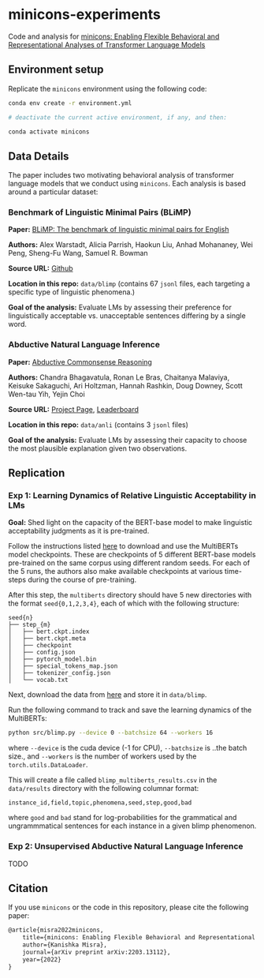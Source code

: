 # minicons-experiments
Code and analysis for [minicons: Enabling Flexible Behavioral and Representational Analyses of Transformer Language Models](https://arxiv.org/abs/2203.13112)

## Environment setup

Replicate the `minicons` environment using the following code:

```bash
conda env create -r environment.yml

# deactivate the current active environment, if any, and then:

conda activate minicons
```

## Data Details

The paper includes two motivating behavioral analysis of transformer language models that we conduct using `minicons`. Each analysis is based around a particular dataset:

### Benchmark of Linguistic Minimal Pairs (BLiMP)

**Paper:** [BLiMP: The benchmark of linguistic minimal pairs for English](https://direct.mit.edu/tacl/article/doi/10.1162/tacl_a_00321/96452)

**Authors:** Alex Warstadt, Alicia Parrish, Haokun Liu, Anhad Mohananey, Wei Peng, Sheng-Fu Wang, Samuel R. Bowman

**Source URL:** [Github](https://github.com/alexwarstadt/blimp/tree/master/data)

**Location in this repo:** `data/blimp` (contains 67 `jsonl` files, each targeting a specific type of linguistic phenomena.)

**Goal of the analysis:** Evaluate LMs by assessing their preference for linguistically acceptable vs. unacceptable sentences differing by a single word.

### Abductive Natural Language Inference

**Paper:** [Abductive Commonsense Reasoning](https://arxiv.org/abs/1908.05739)

**Authors:** Chandra Bhagavatula, Ronan Le Bras, Chaitanya Malaviya, Keisuke Sakaguchi, Ari Holtzman, Hannah Rashkin, Doug Downey, Scott Wen-tau Yih, Yejin Choi

**Source URL:** [Project Page](http://abductivecommonsense.xyz/), [Leaderboard](https://leaderboard.allenai.org/anli/submissions/public)

**Location in this repo:** `data/anli` (contains 3 `jsonl` files)

**Goal of the analysis:** Evaluate LMs by assessing their capacity to choose the most plausible explanation given two observations.

## Replication

### Exp 1: Learning Dynamics of Relative Linguistic Acceptability in LMs

**Goal:** Shed light on the capacity of the BERT-base model to make linguistic acceptability judgments as it is pre-trained.

Follow the instructions listed [here](multiberts/README.md) to download and use the MultiBERTs model checkpoints. These are checkpoints of 5 different BERT-base models pre-trained on the same corpus using different random seeds. For each of the 5 runs, the authors also make available checkpoints at various time-steps during the course of pre-training.

After this step, the `multiberts` directory should have 5 new directories with the format `seed{0,1,2,3,4}`, each of which with the following structure:

```
seed{n}
├── step_{m}
│   ├── bert.ckpt.index
│   ├── bert.ckpt.meta
│   ├── checkpoint
│   ├── config.json
│   ├── pytorch_model.bin
│   ├── special_tokens_map.json
│   ├── tokenizer_config.json
│   └── vocab.txt
```

Next, download the data from [here](https://github.com/alexwarstadt/blimp/tree/master/data) and store it in `data/blimp`.

Run the following command to track and save the learning dynamics of the MultiBERTs:

```bash
python src/blimp.py --device 0 --batchsize 64 --workers 16
```
where `--device` is the cuda device (-1 for CPU), `--batchsize` is ..the batch size., and `--workers` is the number of workers used by the `torch.utils.DataLoader`.

This will create a file called `blimp_multiberts_results.csv` in the `data/results` directory with the following columnar format:

```
instance_id,field,topic,phenomena,seed,step,good,bad
```
where `good` and `bad` stand for log-probabilities for the grammatical and ungrammmatical sentences for each instance in a given blimp phenomenon.

### Exp 2: Unsupervised Abductive Natural Language Inference

TODO

## Citation

If you use `minicons` or the code in this repository, please cite the following paper:

```tex
@article{misra2022minicons,
    title={minicons: Enabling Flexible Behavioral and Representational Analyses of Transformer Language Models},
    author={Kanishka Misra},
    journal={arXiv preprint arXiv:2203.13112},
    year={2022}
}
```